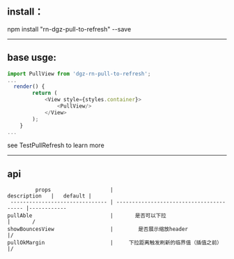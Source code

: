 install：
--------
npm install "rn-dgz-pull-to-refresh" --save

------
base usge:
----
```javascript
import PullView from 'dgz-rn-pull-to-refresh';
...
  render() {
        return (
            <View style={styles.container}>
                <PullView/>
            </View>
        );
    }
...   
```
see TestPullRefresh to learn more

--------
api
-----
             props                   |                            description   |   default |
     ------------------------------- | ---------------------------------------- |------------
    pullAble                         |       是否可以下拉                         |       /
    showBouncesView                  |        是否展示缩放header                  |/
    pullOkMargin                     |     下拉距离触发刷新的临界值（插值之前）     |/
   
 
